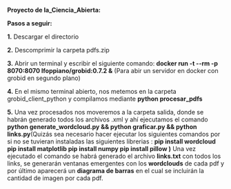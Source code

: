 **Proyecto de Ia_Ciencia_Abierta:**

**Pasos a seguir:**

**1.**
Descargar el directorio

**2.**
Descomprimir la carpeta pdfs.zip

**3.**
Abrir un terminal y escribir el siguiente comando:
**docker run -t --rm -p 8070:8070 lfoppiano/grobid:0.7.2 &**
(Para abir un servidor en docker con grobid en segundo plano)

**4.**
En el mismo terminal abierto, nos metemos en la carpeta grobid_client_python
y compilamos mediante **python procesar_pdfs**

**5.**
Una vez procesados nos moveremos a la carpeta salida, donde se habrán generado todos los archivos 
.xml y ahí ejecutamos el comando **python generate_wordcloud.py && python graficar.py && python links.py**(Quizás sea necesario hacer ejecutar los siguientes comandos por si no se tuvieran instaladas las siguientes librerias : 
**pip install wordcloud
pip install matplotlib
pip install numpy
pip install pillow )**
Una vez ejecutado el comando se habrá generado el archivo **links.txt** con todos los links, se generarán ventanas emergentes con los **wordclouds** de cada pdf y por último aparecerá un **diagrama de barras** en el cual se incluirán la cantidad de imagen por cada pdf.

